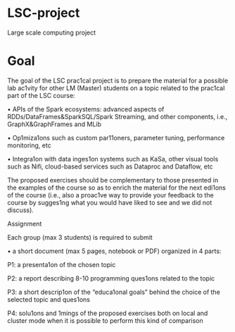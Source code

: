 # LSC-project

Large scale computing project

# Goal
The goal of the LSC prac1cal project is to prepare the material for a possible lab ac1vity for
other LM (Master) students on a topic related to the prac1cal part of the LSC course:

• APIs of the Spark ecosystems: advanced aspects of RDDs/DataFrames&SparkSQL/Spark
Streaming, and other components, i.e., GraphX&GraphFrames and MLib

• Op1miza1ons such as custom par11oners, parameter tuning, performance monitoring,
etc

• Integra1on with data inges1on systems such as KaSa, other visual tools such as Nifi,
cloud-based services such as Dataproc and Dataflow, etc

The proposed exercises should be complementary to those presented in the examples of
the course so as to enrich the material for the next edi1ons of the course (i.e., also a
proac1ve way to provide your feedback to the course by sugges1ng what you would have
liked to see and we did not discuss).

Assignment

Each group (max 3 students) is required to submit

• a short document (max 5 pages, notebook or PDF) organized in 4 parts:

P1: a presenta1on of the chosen topic

P2: a report describing 8-10 programming ques1ons related to the topic

P3: a short descrip1on of the “educa1onal goals” behind the choice of the selected
topic and ques1ons

P4: solu1ons and 1mings of the proposed exercises both on local and cluster mode
when it is possible to perform this kind of comparison 

